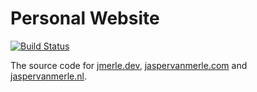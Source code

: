 # Personal Website

[![Build Status](https://github.com/jmerle/personal-website/workflows/Build/badge.svg)](https://github.com/jmerle/personal-website/actions/workflows/build.yml)

The source code for [jmerle.dev](https://jmerle.dev/), [jaspervanmerle.com](https://jaspervanmerle.com/) and [jaspervanmerle.nl](https://jaspervanmerle.nl/).
